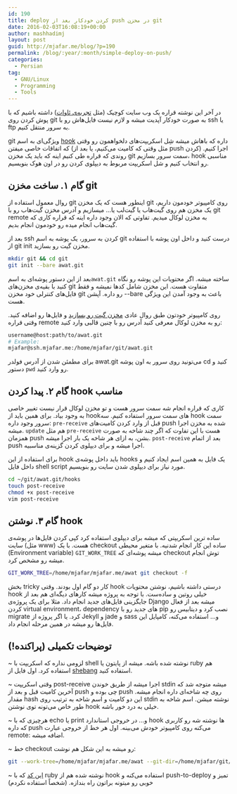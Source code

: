 ```yaml
---
id: 190
title: deploy کردن خودکار بعد از push در مخزن git
date: 2016-02-03T16:08:19+00:00
author: mashhadimj
layout: post
guid: http://mjafar.me/blog/?p=190
permalink: /blog/:year/:month/simple-deploy-on-push/
categories:
  - Persian
tag:
  - GNU/Linux
  - Programming
  - Tools
---
```

در آخر این نوشته قراره یک وب سایت کوچیک (مثل <a href="http://mjafar.me/awat/" target="_blank">تجربه‌ی ئاوات</a>) داشته باشیم که با پوش کردن روی git به صورت خودکار آپدیت میشه و لازم نیست فایل‌هاش رو با ssh یا ftp به سرور منتقل کنیم.

git ویژگی‌ای به اسم <a href="https://git-scm.com/book/en/v2/Customizing-Git-Git-Hooks" target="_blank">hook</a> داره که باهاش میشه شِل اسکریپت‌های دلخواهمون رو وقتی که اتفاقات خاصی میفتن (مثل وقتی که کامیت می‌کنیم، یا بعد از push کردن) اجرا کنیم. روندی که قراره طی کنیم اینه که باید یک مخزن git سمت سرور بسازیم، hook مناسبی رو انتخاب کنیم و شل اسکریپت مربوط به دیپلوی کردن رو در اون هوک بنویسیم.
## گام ۱. ساخت مخزن git 
روال معمول استفاده از git اینطور هست که یک مخزن git روی کامپیوتر خودمون داریم، یک مخزن هم روی گیت‌هاب یا گیت‌لب یا... میسازیم و آدرس مخزن گیت‌هاب رو با git remote به مخزن لوکال میدیم. تفاوتی که الان وجود داره اینه که قراره کاری که گیت‌هاب انجام میده رو خودمون انجام بدیم.

بعد از ssh کردن به سرور، یک پوشه به اسم git درست کنید و داخل اون پوشه با استفاده از git init مخزن گیت رو بسازید.
 
```bash
mkdir git && cd git
git init --bare awat.git
```


بعد از این دستور پوشه‌ای به اسم`awat.git` ساخته میشه. اگر محتویات این پوشه رو نگاه کنید با بقیه‌ی مخزن‌های git متفاوت هست. این مخزن شامل کدها نمیشه و فقط فایل‌های کنترلی خود مخزن git رو داره. آپشن ‎--bare باعث به وجود آمدن این ویژگی هست.

روی کامپیوتر خودتون طبق روال عادی <a href="http://mjafar.me/blog/2015/08/how-to-use-git/" target="_blank">مخزن گیت رو بسازید</a> و فایل‌ها رو اضافه کنید. وقتی قراره remote رو به مخزن لوکال معرفی کنید آدرس رو با چنین قالبی وارد کنید:
 
```bash
username@host:path/to/awat.git
# Example:
mjafar@ssh.mjafar.me:/home/mjafar/git/awat.git
```

برای مطمئن شدن از آدرس فولدر awat.git می‌تونید روی سرور به اون پوشه cd کنید و دستور `pwd` رو وارد کنید.

## گام ۲. پیدا کردن hook مناسب

کاری که قراره انجام شه سمت سرور هست و تو مخزن لوکال قرار نیست تغییر خاصی به  وجود بیاد. برای همین باید از hookهای سمت سرور استفاده کنیم. سه hook سمت سرور وجود داره: `pre-receive` قبل از وارد کردن کامیت‌های push شده به مخزن اجرا میشه. `update` هم مثل  `pre-receive` هست با این تفاوت که اگر چند شاخه به صورت همزمان push بشن، به ازای هر شاخه یک بار اجرا میشه. `post-receive` بعد از اتمام push اجرا میشه و برای دیپلوی کردن گزینه‌ی مناسبیه. 

برای استفاده از این hook باید داخل پوشه‌ی hooks یک فایل به همین اسم ایجاد کنیم و داخل فایل shell script مورد نیاز برای دیپلوی شدن سایت رو بنویسیم.

```bash
cd ~/git/awat.git/hooks
touch post-receive
chmod +x post-receive
vim post-receive
```

##  گام ۳. نوشتن hook 
ساده ترین اسکریپتی که میشه برای دیپلوی استفاده کرد کپی کردن فایل‌ها در پوشه‌ی سایت (مثل www) هست. با یک checkout ساده این کار انجام شدنیه. با متغیر  محیطی (Environment variable)‏ `GIT_WORK_TREE` میشه پوشه‌ای که checkout توش انجام میشه رو مشخص کرد.

```bash 
GIT_WORK_TREE=/home/mjafar/mjafar.me/awat git checkout -f
``` 


بخش tricky کار دو گام اول بودند. وقتی hook درستی داشته باشیم، نوشتن محتویات hook خیلی روتین و ساده‌ست. با توجه به پروژه میشه کارهای دیگه‌ای هم بعد از جایگزینی فایل‌های جدید انجام داد. مثلا برای یک پروژه‌ی Django میشه بعد از فعال کردن virtual environment‏، dependency های جدید رو با pip نصب کرد و دیتابیس رو migrate کرد. یا اگر پروژه از Jekyll و jade و sass و... استفاده می‌کنه، کامپایل این فایل‌ها رو میشه در همین مرحله انجام داد.

## توضیحات تکمیلی (پراکنده!)

~ لزومی نداره که اسکریپت با shell نوشته شده باشه. میشه از پایتون یا ruby هم استفاده کرد. اول فایل از <a href="https://bash.cyberciti.biz/guide/Shebang" target="_blank">shebang</a> استفاده کنید.

~ وقتی اسکریپت post-receive اجرا میشه از طریق خوندن stdin میشه متوجه شد که آخرین کامیت قبل و بعد از push چی بوده و push روی چه شاخه‌ای داره انجام میشه. مقدار hash این دو کامیت و اسم شاخه به ترتیب روی stdin نوشته میشن. اسم شاخه به طور خاص می‌تونه توی نوشتن hook خیلی به درد خور باشه.

~ هرچیزی که با echo یا print و... در خروجی استاندارد hook ها نوشته شه رو کاربری که داره push می‌کنه روی کامپیوتر خودش می‌بینه. اول هر خط از خروجی عبارت ‎‎remote:‎ اضافه میشه.

~ خط checkout رو میشه به این شکل هم نوشت:

 
```bash
git --work-tree=/home/mjafar/mjafar.me/awat --git-dir=/home/mjafar/git/awat.git checkout -f
``` 


~ <a href="https://github.com/mislav/git-deploy" target="_blank">این کد</a> که با ruby نوشته شده هم از hook استفاده می‌کنه و push-to-deploy تمیز و خوبی رو میتونه براتون راه بندازه. (شخصاً استفاده نکردم)


